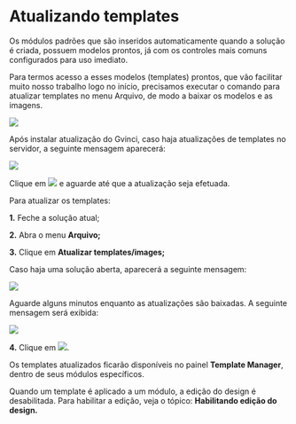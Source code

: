 # Atualizando templates

Os módulos padrões que são inseridos automaticamente quando a solução é criada, possuem modelos prontos, já com os controles mais comuns configurados para uso imediato.

Para termos acesso a esses modelos \(templates\) prontos, que vão facilitar muito nosso trabalho logo no início, precisamos executar o comando para atualizar templates no menu Arquivo, de modo a baixar os modelos e as imagens.

![](http://www.gvinci.com.br/manual/atualizatemp2gv5.zoom100.png)

Após instalar atualização do Gvinci, caso haja atualizações de templates no servidor, a seguinte mensagem aparecerá:

![](http://www.gvinci.com.br/manual/atualizatempgv5.zoom80.png)

Clique em ![](http://www.gvinci.com.br/manual/sim-bt.png) e aguarde até que a atualização seja efetuada.

Para atualizar os templates:

**1.** Feche a solução atual;

**2.** Abra o menu **Arquivo;**

**3.** Clique em **Atualizar templates/images;**

Caso haja uma solução aberta, aparecerá a seguinte mensagem:

![](http://www.gvinci.com.br/manual/atualizatemp.zoom80.png)

Aguarde alguns minutos enquanto as atualizações são baixadas. A seguinte mensagem será exibida:

![](http://www.gvinci.com.br/manual/templatesatualizadosg.zoom80.png)

**4.** Clique em ![](http://www.gvinci.com.br/manual/okbutton4.png).

Os templates atualizados ficarão disponíveis no painel **Template Manager**, dentro de seus módulos específicos.

Quando um template é aplicado a um módulo, a edição do design é desabilitada. Para habilitar a edição, veja o tópico: **Habilitando edição do design.**

